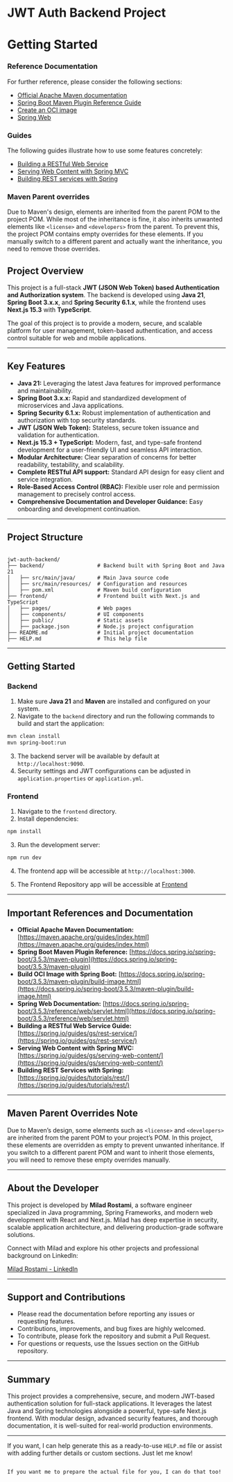 
#  JWT Auth Backend Project



# Getting Started

### Reference Documentation
For further reference, please consider the following sections:

* [Official Apache Maven documentation](https://maven.apache.org/guides/index.html)
* [Spring Boot Maven Plugin Reference Guide](https://docs.spring.io/spring-boot/3.5.3/maven-plugin)
* [Create an OCI image](https://docs.spring.io/spring-boot/3.5.3/maven-plugin/build-image.html)
* [Spring Web](https://docs.spring.io/spring-boot/3.5.3/reference/web/servlet.html)

### Guides
The following guides illustrate how to use some features concretely:

* [Building a RESTful Web Service](https://spring.io/guides/gs/rest-service/)
* [Serving Web Content with Spring MVC](https://spring.io/guides/gs/serving-web-content/)
* [Building REST services with Spring](https://spring.io/guides/tutorials/rest/)

### Maven Parent overrides

Due to Maven's design, elements are inherited from the parent POM to the project POM.
While most of the inheritance is fine, it also inherits unwanted elements like `<license>` and `<developers>` from the parent.
To prevent this, the project POM contains empty overrides for these elements.
If you manually switch to a different parent and actually want the inheritance, you need to remove those overrides.





## Project Overview

This project is a full-stack **JWT (JSON Web Token) based Authentication and Authorization system**. The backend is developed using **Java 21**, **Spring Boot 3.x.x**, and **Spring Security 6.1.x**, while the frontend uses **Next.js 15.3** with **TypeScript**.

The goal of this project is to provide a modern, secure, and scalable platform for user management, token-based authentication, and access control suitable for web and mobile applications.

---

## Key Features

- **Java 21:** Leveraging the latest Java features for improved performance and maintainability.
- **Spring Boot 3.x.x:** Rapid and standardized development of microservices and Java applications.
- **Spring Security 6.1.x:** Robust implementation of authentication and authorization with top security standards.
- **JWT (JSON Web Token):** Stateless, secure token issuance and validation for authentication.
- **Next.js 15.3 + TypeScript:** Modern, fast, and type-safe frontend development for a user-friendly UI and seamless API interaction.
- **Modular Architecture:** Clear separation of concerns for better readability, testability, and scalability.
- **Complete RESTful API support:** Standard API design for easy client and service integration.
- **Role-Based Access Control (RBAC):** Flexible user role and permission management to precisely control access.
- **Comprehensive Documentation and Developer Guidance:** Easy onboarding and development continuation.

---

## Project Structure

```

jwt-auth-backend/
├── backend/                 # Backend built with Spring Boot and Java 21
│   ├── src/main/java/       # Main Java source code
│   ├── src/main/resources/  # Configuration and resources
│   ├── pom.xml              # Maven build configuration
├── frontend/                # Frontend built with Next.js and TypeScript
│   ├── pages/               # Web pages
│   ├── components/          # UI components
│   ├── public/              # Static assets
│   ├── package.json         # Node.js project configuration
├── README.md                # Initial project documentation
├── HELP.md                  # This help file

````

---

## Getting Started

### Backend

1. Make sure **Java 21** and **Maven** are installed and configured on your system.
2. Navigate to the `backend` directory and run the following commands to build and start the application:

```bash
mvn clean install
mvn spring-boot:run
````

3. The backend server will be available by default at `http://localhost:9090`.
4. Security settings and JWT configurations can be adjusted in `application.properties` or `application.yml`.

### Frontend

1. Navigate to the `frontend` directory.
2. Install dependencies:

```bash
npm install
```

3. Run the development server:

```bash
npm run dev
```

4. The frontend app will be accessible at `http://localhost:3000`.

5. The Frontend Repository app will be accessible at  [Frontend](https://github.com/miladrostami-devjava/FullStack-Project2-JWT-Auth-Part-Frontend-Tag2)

---

## Important References and Documentation

* **Official Apache Maven Documentation:** [https://maven.apache.org/guides/index.html](https://maven.apache.org/guides/index.html)
* **Spring Boot Maven Plugin Reference:** [https://docs.spring.io/spring-boot/3.5.3/maven-plugin](https://docs.spring.io/spring-boot/3.5.3/maven-plugin)
* **Build OCI Image with Spring Boot:** [https://docs.spring.io/spring-boot/3.5.3/maven-plugin/build-image.html](https://docs.spring.io/spring-boot/3.5.3/maven-plugin/build-image.html)
* **Spring Web Documentation:** [https://docs.spring.io/spring-boot/3.5.3/reference/web/servlet.html](https://docs.spring.io/spring-boot/3.5.3/reference/web/servlet.html)
* **Building a RESTful Web Service Guide:** [https://spring.io/guides/gs/rest-service/](https://spring.io/guides/gs/rest-service/)
* **Serving Web Content with Spring MVC:** [https://spring.io/guides/gs/serving-web-content/](https://spring.io/guides/gs/serving-web-content/)
* **Building REST Services with Spring:** [https://spring.io/guides/tutorials/rest/](https://spring.io/guides/tutorials/rest/)

---

## Maven Parent Overrides Note

Due to Maven’s design, some elements such as `<license>` and `<developers>` are inherited from the parent POM to your project’s POM.
In this project, these elements are overridden as empty to prevent unwanted inheritance.
If you switch to a different parent POM and want to inherit those elements, you will need to remove these empty overrides manually.

---

## About the Developer

This project is developed by **Milad Rostami**, a software engineer specialized in Java programming, Spring Frameworks, and modern web development with React and Next.js.
Milad has deep expertise in security, scalable application architecture, and delivering production-grade software solutions.

Connect with Milad and explore his other projects and professional background on LinkedIn:

[Milad Rostami - LinkedIn](https://www.linkedin.com/in/milad-rostami-07798484/)

---

## Support and Contributions

* Please read the documentation before reporting any issues or requesting features.
* Contributions, improvements, and bug fixes are highly welcomed.
* To contribute, please fork the repository and submit a Pull Request.
* For questions or requests, use the Issues section on the GitHub repository.

---

## Summary

This project provides a comprehensive, secure, and modern JWT-based authentication solution for full-stack applications.
It leverages the latest Java and Spring technologies alongside a powerful, type-safe Next.js frontend.
With modular design, advanced security features, and thorough documentation, it is well-suited for real-world production environments.

---

If you want, I can help generate this as a ready-to-use `HELP.md` file or assist with adding further details or custom sections. Just let me know!

```

If you want me to prepare the actual file for you, I can do that too!
```


